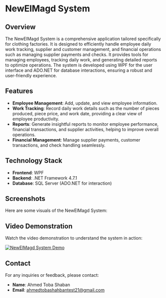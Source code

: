# NewElMagd System

## Overview
The NewElMagd System is a comprehensive application tailored specifically for clothing factories. It is designed to efficiently handle employee daily work tracking, supplier and customer management, and financial operations such as managing supplier payments and checks. It provides tools for managing employees, tracking daily work, and generating detailed reports to optimize operations. The system is developed using WPF for the user interface and ADO.NET for database interactions, ensuring a robust and user-friendly experience.

## Features
- **Employee Management**: Add, update, and view employee information.
- **Work Tracking**: Record daily work details such as the number of pieces produced, piece price, and work date, providing a clear view of employee productivity.
- **Reports**: Generate insightful reports to monitor employee performance, financial transactions, and supplier activities, helping to improve overall operations.
- **Financial Management**: Manage supplier payments, customer transactions, and check handling seamlessly.

## Technology Stack
- **Frontend**: WPF
- **Backend**: .NET Framework 4.7.1
- **Database**: SQL Server (ADO.NET for interaction)

## Screenshots
Here are some visuals of the NewElMagd System:


## Video Demonstration
Watch the video demonstration to understand the system in action:

[![NewElMagd System Demo](./images/video-thumbnail.png)](https://www.youtube.com/watch?v=your-video-link)


## Contact
For any inquiries or feedback, please contact:
- **Name**: Ahmed Toba Shaban
- **Email**: [ahmedtobashahbantest21@gmail.com](mailto:your-email@example.com)


